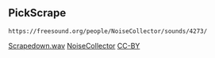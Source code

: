 # 

## PickScrape

`https://freesound.org/people/NoiseCollector/sounds/4273/`

[Scrapedown.wav](https://freesound.org/people/NoiseCollector/sounds/4273/)
[NoiseCollector](https://freesound.org/people/NoiseCollector/)
[CC-BY](http://creativecommons.org/licenses/by/3.0/)


